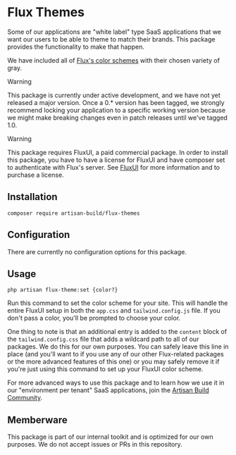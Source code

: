 # Flux Themes

Some of our applications are "white label" type SaaS applications that we want our users to be able to theme to match
their brands. This package provides the functionality to make that happen.

We have included all of [Flux's color schemes](https://fluxui.dev/themes) with their chosen variety of gray. 

> [!WARNING]  
> This package is currently under active development, and we have not yet released a major version. Once a 0.* version
> has been tagged, we strongly recommend locking your application to a specific working version because we might make
> breaking changes even in patch releases until we've tagged 1.0.

> [!WARNING]  
> This package requires FluxUI, a paid commercial package. In order to install this package, you have to have a license
> for FluxUI and have composer set to authenticate with Flux's server. See [FluxUI](https://fluxui.dev) for more
> information and to purchase a license.

## Installation

`composer require artisan-build/flux-themes`

## Configuration

There are currently no configuration options for this package.

## Usage

`php artisan flux-theme:set {color?}`

Run this command to set the color scheme for your site. This will handle the entire FluxUI setup in both the `app.css`
and `tailwind.config.js` file. If you don't pass a color, you'll be prompted to choose your color. 

One thing to note is that an additional entry is added to the `content` block of the `tailwind.config.css` file that
adds a wildcard path to all of our packages. We do this for our own purposes. You can safely leave this line in place
(and you'll want to if you use any of our other Flux-related packages or the more advanced features of this one) or
you may safely remove it if you're just using this command to set up your FluxUI color scheme.

For more advanced ways to use this package and to learn how we use it in our "environment per tenant" SaaS applications,
join the [Artisan Build Community](https://artisan.community).

## Memberware

This package is part of our internal toolkit and is optimized for our own purposes. We do not accept issues or PRs
in this repository. 

